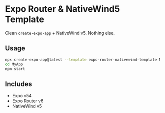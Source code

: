 # Expo Router & NativeWind5 Template

Clean `create-expo-app` + NativeWind v5. Nothing else.

## Usage

```bash
npx create-expo-app@latest --template expo-router-nativewind-template MyApp
cd MyApp
npm start
```

## Includes

- Expo v54
- Expo Router v6
- NativeWind v5
